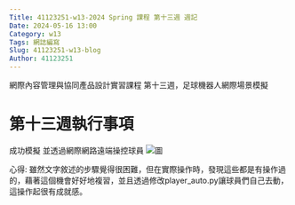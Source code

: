 ```yaml
---
Title: 41123251-w13-2024 Spring 課程 第十三週 週記
Date: 2024-05-16 13:00
Category: w13
Tags: 網誌編寫
Slug: 41123251-w13-blog
Author: 41123251
---
```


網際內容管理與協同產品設計實習課程 第十三週，足球機器人網際場景模擬

<!-- PELICAN_END_SUMMARY -->

# 第十三週執行事項
成功模擬 並透過網際網路遠端操控球員
![圖](<https://imgur.com/MBdH8iS.png>)

心得:
雖然文字敘述的步驟覺得很困難，但在實際操作時，發現這些都是有操作過的，藉著這個機會好好地複習，並且透過修改player_auto.py讓球員們自己去動，這操作起很有成就感。 


